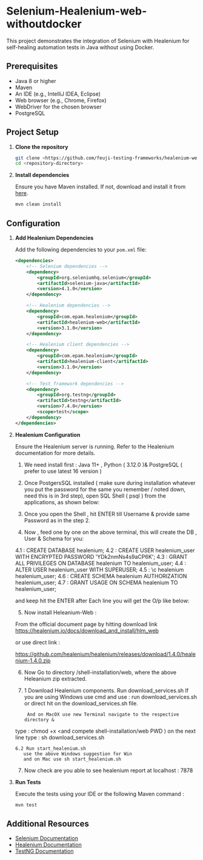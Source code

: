 # Selenium-Healenium-web-withoutdocker

This project demonstrates the integration of Selenium with Healenium for self-healing automation tests in Java without using Docker.

## Prerequisites

- Java 8 or higher
- Maven
- An IDE (e.g., IntelliJ IDEA, Eclipse)
- Web browser (e.g., Chrome, Firefox)
- WebDriver for the chosen browser
- PostgreSQL

## Project Setup

1. **Clone the repository**

   ```sh
   git clone <https://github.com/feuji-testing-frameworks/healenium-web-withoutdocker>
   cd <repository-directory>
   ```

2. **Install dependencies**

   Ensure you have Maven installed. If not, download and install it from [here](https://maven.apache.org/install.html).

   ```sh
   mvn clean install
   ```

## Configuration

1. **Add Healenium Dependencies**

   Add the following dependencies to your `pom.xml` file:

   ```xml
   <dependencies>
       <!-- Selenium dependencies -->
       <dependency>
           <groupId>org.seleniumhq.selenium</groupId>
           <artifactId>selenium-java</artifactId>
           <version>4.1.0</version>
       </dependency>

       <!-- Healenium dependencies -->
       <dependency>
           <groupId>com.epam.healenium</groupId>
           <artifactId>healenium-web</artifactId>
           <version>3.1.0</version>
       </dependency>

       <!-- Healenium client dependencies -->
       <dependency>
           <groupId>com.epam.healenium</groupId>
           <artifactId>healenium-client</artifactId>
           <version>3.1.0</version>
       </dependency>

       <!-- Test framework dependencies -->
       <dependency>
           <groupId>org.testng</groupId>
           <artifactId>testng</artifactId>
           <version>7.4.0</version>
           <scope>test</scope>
       </dependency>
   </dependencies>
   ```

2. **Healenium Configuration**

   Ensure the Healenium server is running. Refer to the Healenium documentation for more details.

   1. We need install first :
      Java 11+ , Python ( 3.12.0 )& PostgreSQL ( prefer to use latest 16 version )

   2. Once PostgersSQL installed ( make sure during installation whatever you put the password for the same you remember / noted down, need this is in 3rd step), open SQL Shell ( psql ) from the                    applications, as shown below:

   3. Once you open the Shell , hit ENTER till Username & provide same Password as in the step 2. 

   4. Now , feed one by one on the above terminal, this will create the DB ,  User & Schema for you:
   
     4.1 : CREATE DATABASE healenium;
     4.2 : CREATE USER healenium_user WITH ENCRYPTED PASSWORD 'YDk2nmNs4s9aCP6K';
     4.3 : GRANT ALL PRIVILEGES ON DATABASE healenium TO healenium_user;
     4.4 : ALTER USER healenium_user WITH SUPERUSER;
     4.5 : \c healenium healenium_user;
     4.6 : CREATE SCHEMA healenium AUTHORIZATION healenium_user;
     4.7 : GRANT USAGE ON SCHEMA healenium TO healenium_user;


      and keep hit the ENTER after Each line you will get the O/p like below:

   5. Now install Heleanium-Web : 

   From the official document page by hitting download link 
   https://healenium.io/docs/download_and_install/hlm_web

   or use direct link :

   https://github.com/healenium/healenium/releases/download/1.4.0/healenium-1.4.0.zip


   6. Now Go to directory  /shell-installation/web, where the above Heleanium zip extracted.

     6. 1 Download Healenium components. Run download_services.sh 
             If you are using Windows use cmd and use : run download_services.sh 
             or direct hit on the download_services.sh file.

             And on MacOX use new Terminal navigate to the respective directory & 
   type : chmod +x <and compete shell-installation/web PWD )
   on the next line type : sh download_services.sh

       6.2 Run start_healenium.sh
          use the above Windows suggestion for Win
          and on Mac use sh start_healenium.sh


   7. Now check are you able to see healenium report at localhost : 7878


3. **Run Tests**

   Execute the tests using your IDE or the following Maven command :

   ```sh
   mvn test
   ```

## Additional Resources

- [Selenium Documentation](https://www.selenium.dev/documentation/)
- [Healenium Documentation](https://healenium.github.io/)
- [TestNG Documentation](https://testng.org/doc/)

